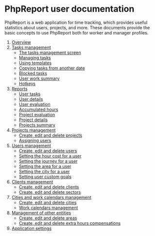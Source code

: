 PhpReport user documentation
============================

PhpReport is a web application for time tracking, which provides useful
statistics about users, projects, and more. These documents provide the
basic concepts to use PhpReport both for worker and manager profiles.

1.  [Overview](overview.md)
2.  [Tasks management](tasks.md)
    -   [The tasks management
        screen](tasks.md#the-tasks-management-screen)
    -   [Managing tasks](tasks.md#managing-tasks)
    -   [Using templates](tasks.md#using-templates)
    -   [Copying tasks from another
        date](tasks.md#copying-tasks-from-another-date)
    -   [Blocked tasks](tasks.md#blocked-tasks)
    -   [User work summary](tasks.md#user-work-summary)
    -   [Hotkeys](tasks.md#hotkeys)
3.  [Reports](reports.md)
    -   [User tasks](reports.md#user-tasks)
    -   [User details](reports.md#user-details)
    -   [User evaluation](reports.md#user-evaluation)
    -   [Accumulated hours](reports.md#accumulated-hours)
    -   [Project evaluation](reports.md#project-evaluation)
    -   [Project details](reports.md#project-details)
    -   [Projects summary](reports.md#projects-summary)
4.  [Projects management](projects-management.md)
    -   [Create, edit and delete
        projects](projects-management.md#create-edit-and-delete-projects)
    -   [Assigning users](projects-management.md#assigning-users)
5.  [Users management](users-management.md)
    -   [Create, edit and delete
        users](users-management.md#create-edit-and-delete-users)
    -   [Setting the hour cost for a
        user](users-management.md#setting-the-hour-cost-for-a-user)
    -   [Setting the journey for a
        user](users-management.md#setting-the-journey-for-a-user)
    -   [Setting the area for a
        user](users-management.md#setting-the-area-for-a-user)
    -   [Setting the city for a
        user](users-management.md#setting-the-city-for-a-user)
    -   [Setting user custom
        goals](users-management.md#setting-user-custom-goals)
6.  [Clients management](clients-management.md)
    -   [Create, edit and delete
        clients](clients-management.md#create-edit-and-delete-clients)
    -   [Create, edit and delete
        sectors](clients-management.md#create-edit-and-delete-sectors)
7.  [Cities and work calendars
    management](cities-calendars-management.md)
    -   [Create, edit and delete
        cities](cities-calendars-management.md#create-edit-and-delete-cities)
    -   [Work calendars
        management](cities-calendars-management.md#work-calendars-management)
8.  [Management of other entities](other-management.md)
    -   [Create, edit and delete
        areas](other-management.md#create-edit-and-delete-areas)
    -   [Create, edit and delete extra hours
        compensations](other-management.md#create-edit-and-delete-extra-hours-compensations)
9.  [Application settings](settings-management.md)
